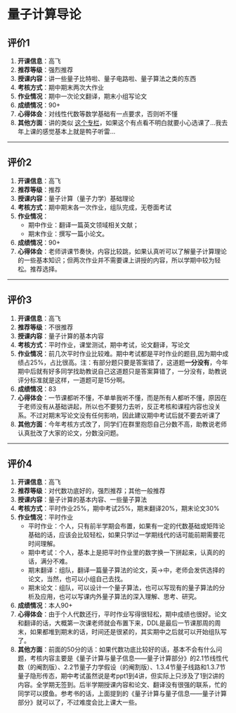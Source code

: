 # 量子计算导论

## 评价1

1. **开课信息**：高飞
2. **推荐等级**：强烈推荐
3. **授课内容**：讲一些量子比特啦、量子电路啦、量子算法之类的东西
4. **考核方式**：期中期末两次大作业
5. **作业情况**：期中一次论文翻译，期末小组写论文
6. **成绩情况**：90+
7. **心得体会**：对线性代数等数学基础有一点要求，否则听不懂
8. **其他方面**：讲的类似 [这个专栏](https://zhuanlan.zhihu.com/c_1068877805210685440)，如果这个有点看不明白就要小心选课了...我去年上课的感觉基本上就是鸭子听雷...

---

## 评价2

1. **开课信息**：高飞
2. **推荐等级**：推荐
3. **授课内容**：量子计算（量子力学）基础理论
4. **考核方式**：期中期末各一次作业，组队完成，无卷面考试
5. **作业情况**：
    * 期中作业：翻译一篇英文领域相关文献；
    * 期末作业：撰写一篇小论文。
6. **成绩情况**：90+
7. **心得体会**：老师讲课节奏快，内容比较跳，如果认真听可以了解量子计算理论的一些基本知识；但两次作业并不需要课上讲授的内容，所以学期中较为轻松。推荐选择。

---

## 评价3

1. **开课信息**：高飞
2. **推荐等级**：不很推荐
3. **授课内容**：量子计算的基本内容
4. **考核方式**：平时作业，课堂测试，期中考试，论文翻译，写论文
5. **作业情况**：前几次平时作业比较难。期中考试都是平时作业的题目,因为期中成绩占25%，占比很高。注：有部分题只要是答案错了，这道题**一分没有**，今年期中后就有好多同学找助教说自己这道题只是答案算错了，一分没有，助教说评分标准就是这样，一道题可是15分啊。
6. **成绩情况**：83
7. **心得体会**：一节课都听不懂，不单单我听不懂，而是所有人都听不懂，原因在于老师没有从基础讲起，所以也不要努力去听，反正考核和课程内容也没关系。不过对期末写论文没有任何影响，因此建议期中考试后就不要去听课了
8. **其他方面**：今年考核方式改了，同学们在群里抱怨自己分数不高，助教说老师认真批改了大家的论文，分数没问题。

---

## 评价4

1. **开课信息**：高飞
2. **推荐等级**：对代数功底好的，强烈推荐；其他一般推荐
3. **授课内容**：量子计算的基本内容、一些量子算法
4. **考核方式**：平时作业25%，期中考试25%，期末翻译20%，期末论文30%
5. **作业情况**：平时作业
    * 平时作业：个人，只有前半学期会布置，如果有一定的代数基础或矩阵论基础的话，应该会比较轻松，如果只学过一学期线代的话可能前期需要花时间理解。
    * 期中考试：个人，基本上是把平时作业里的数字换一下拼起来，认真的的话，满分不难。
    * 期末翻译：组队，翻译一篇量子算法的论文，英→中，老师会发供选择的论文，当然，也可以小组自己去找。
    * 期末论文：组队，可以设计一个量子算法，也可以写现有的量子算法的分析及应用，也可以写课内外量子算法的深入理解、思考、研究。
6. **成绩情况**：本人90+
7. **心得体会**：由于个人代数还行，平时作业写得很轻松，期中成绩也很好。论文和翻译的话，大概第一次课老师就会布置下来，DDL是最后一节课那周的周末，如果都堆到期末的话，时间还是很紧的，其实期中之后就可以开始组队写了。
8. **其他方面**：前面的50分的话：如果代数功底比较好的话，基本不会有什么问题，考核内容主要是《量子计算与量子信息——量子计算部分》的2.1节线性代数（的阉割版）、2.2节量子力学假设（的阉割版）、1.3.4节量子线路和1.3.7节量子隐形传态，期中考试虽然说是考ppt1到4讲，但实际上只涉及了1到2讲的内容。全学期无签到。后半学期授课内容和论文、翻译没有很强的联系，忙的同学可以摸鱼。参考书的话，上面提到的《量子计算与量子信息——量子计算部分》就可以了，不过难度会比上课大一些。
